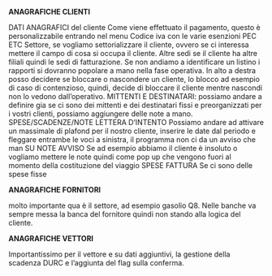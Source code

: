 **ANAGRAFICHE CLIENTI**

DATI ANAGRAFICI del cliente
Come viene effettuato il pagamento, questo è personalizzabile entrando nel menu
Codice iva con le varie esenzioni
PEC ETC	
Settore, se vogliamo settorializzare il cliente, ovvero se ci interessa mettere il campo di cosa si occupa il cliente.
Altre sedi se il cliente ha altre filiali quindi le sedi di fatturazione.
Se non andiamo a identificare un listino i rapporti si dovranno popolare a mano nella fase operativa.
In alto a destra posso decidere se bloccare o nascondere un cliente, lo blocco ad esempio di caso di contenzioso, quindi, decide di bloccare il cliente mentre nascondi non lo vedono dall’operativo.
MITTENTI E DESTINATARI: possiamo andare a definire gia se ci sono dei mittenti e dei destinatari fissi e preorganizzati per i vostri clienti, possiamo aggiungere delle note a mano.
SPESE/SCADENZE/NOTE
LETTERA D’INTENTO
Possiamo andare ad attivare un massimale di plafond per il nostro cliente, inserire le date dal periodo e fleggare entrambe le voci a sinistra, il programma non ci da un avviso che man
SU NOTE AVVISO
Se ad esempio abbiamo il cliente è insoluto o vogliamo mettere le note quindi come pop up che vengono fuori al momento della costituzione del viaggio
SPESE FATTURA
Se ci sono delle spese fisse 

**ANAGRAFICHE FORNITORI** 

molto importante qua è il settore, ad esempio gasolio Q8.
Nelle banche va sempre messa la banca del fornitore quindi non stando alla logica del cliente.

**ANAGRAFICHE VETTORI**

Importantissimo per il vettore e su dati aggiuntivi, la gestione della scadenza DURC e l’aggiunta del flag sulla conferma.
